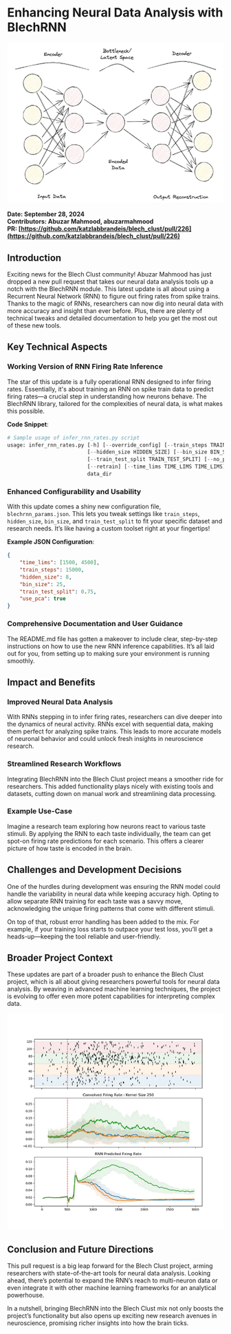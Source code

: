 # Enhancing Neural Data Analysis with BlechRNN

![Visual representation of 225 Add code to infer firing rates using BlechRNN](images/226_head.webp)

**Date: September 28, 2024**  
**Contributors: Abuzar Mahmood, abuzarmahmood**  
**PR: [https://github.com/katzlabbrandeis/blech_clust/pull/226](https://github.com/katzlabbrandeis/blech_clust/pull/226)**  

## Introduction

Exciting news for the Blech Clust community! Abuzar Mahmood has just dropped a new pull request that takes our neural data analysis tools up a notch with the BlechRNN module. This latest update is all about using a Recurrent Neural Network (RNN) to figure out firing rates from spike trains. Thanks to the magic of RNNs, researchers can now dig into neural data with more accuracy and insight than ever before. Plus, there are plenty of technical tweaks and detailed documentation to help you get the most out of these new tools.

## Key Technical Aspects

### Working Version of RNN Firing Rate Inference

The star of this update is a fully operational RNN designed to infer firing rates. Essentially, it's about training an RNN on spike train data to predict firing rates—a crucial step in understanding how neurons behave. The BlechRNN library, tailored for the complexities of neural data, is what makes this possible.

**Code Snippet**:
```python
# Sample usage of infer_rnn_rates.py script
usage: infer_rnn_rates.py [-h] [--override_config] [--train_steps TRAIN_STEPS]
                          [--hidden_size HIDDEN_SIZE] [--bin_size BIN_SIZE]
                          [--train_test_split TRAIN_TEST_SPLIT] [--no_pca]
                          [--retrain] [--time_lims TIME_LIMS TIME_LIMS]
                          data_dir
```

### Enhanced Configurability and Usability

With this update comes a shiny new configuration file, `blechrnn_params.json`. This lets you tweak settings like `train_steps`, `hidden_size`, `bin_size`, and `train_test_split` to fit your specific dataset and research needs. It’s like having a custom toolset right at your fingertips!

**Example JSON Configuration**:
```json
{
    "time_lims": [1500, 4500],
    "train_steps": 15000,
    "hidden_size": 8,
    "bin_size": 25,
    "train_test_split": 0.75,
    "use_pca": true
}
```

### Comprehensive Documentation and User Guidance

The README.md file has gotten a makeover to include clear, step-by-step instructions on how to use the new RNN inference capabilities. It’s all laid out for you, from setting up to making sure your environment is running smoothly.

## Impact and Benefits

### Improved Neural Data Analysis

With RNNs stepping in to infer firing rates, researchers can dive deeper into the dynamics of neural activity. RNNs excel with sequential data, making them perfect for analyzing spike trains. This leads to more accurate models of neuronal behavior and could unlock fresh insights in neuroscience research.

### Streamlined Research Workflows

Integrating BlechRNN into the Blech Clust project means a smoother ride for researchers. This added functionality plays nicely with existing tools and datasets, cutting down on manual work and streamlining data processing.

### Example Use-Case

Imagine a research team exploring how neurons react to various taste stimuli. By applying the RNN to each taste individually, the team can get spot-on firing rate predictions for each scenario. This offers a clearer picture of how taste is encoded in the brain.

## Challenges and Development Decisions

One of the hurdles during development was ensuring the RNN model could handle the variability in neural data while keeping accuracy high. Opting to allow separate RNN training for each taste was a savvy move, acknowledging the unique firing patterns that come with different stimuli.

On top of that, robust error handling has been added to the mix. For example, if your training loss starts to outpace your test loss, you’ll get a heads-up—keeping the tool reliable and user-friendly.

## Broader Project Context

These updates are part of a broader push to enhance the Blech Clust project, which is all about giving researchers powerful tools for neural data analysis. By weaving in advanced machine learning techniques, the project is evolving to offer even more potent capabilities for interpreting complex data.

![Additional visual context](images/226_body.webp)

## Conclusion and Future Directions

This pull request is a big leap forward for the Blech Clust project, arming researchers with state-of-the-art tools for neural data analysis. Looking ahead, there’s potential to expand the RNN’s reach to multi-neuron data or even integrate it with other machine learning frameworks for an analytical powerhouse.

In a nutshell, bringing BlechRNN into the Blech Clust mix not only boosts the project’s functionality but also opens up exciting new research avenues in neuroscience, promising richer insights into how the brain ticks.